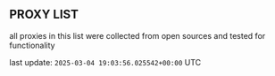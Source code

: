 ## PROXY LIST

all proxies in this list were collected from open sources and tested for functionality

last update: `2025-03-04 19:03:56.025542+00:00` UTC